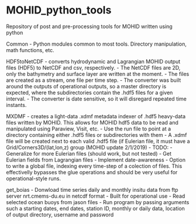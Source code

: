 # MOHID_python_tools
Repository of post and pre-processing tools for MOHID written using python 

Common - Python modules common to most tools. Directory manipulation, math functions, etc.

HDF5toNetCDF - converts hydrodynamic and Lagrangian MOHID output files (HDF5) to NetCDF and csv, respectively. 
    - The NetCDF files are 2D, only the bathymetry and surface layer are written at the moment.
    - The files are created as a stream, one file per time step.
    - The converter was built around the outputs of operational outputs, so a master directory is expected, where the subdirectories contain the .hdf5 files for a given interval. 
    - The converter is date sensitive, so it will disregard repeated time instants.

MXDMF - creates a light-data .xdmf metadata indexer of .hdf5 heavy-data files written by MOHID. This allows for MOHID hdf5 data to be read and manipulated using Paraview, Visit, etc.
    - Use the run file to point at a directory containing either .hdf5 files or subdirectories with them
    - A .xdmf file will be created next to each valid .hdf5 file (if Eulerian file, it must have a Grid/Corners3D/(lat,lon,z) group (MOHID update 2/1/2019)
    - TODO:
        - Generalize for more Eulerian files (should work, but not tested)
        - Get Eulerian fields from Lagrangian files
        - Implement date-awareness
        - Option to write a global file, indexing every time-step of a colection of files. This effectivelly bypasses the glue operations and should be very useful for operational-style runs.

get_boias - Donwload time series daily and monthly  insitu data from ftp server nrt.cmems-du.eu in netcdf format
        - Built for operational use
		- Read selected ocean buoys from jason files
		- Run program by passing arguments such a starting dates, end dates, station ID, monthly or daily data, location of output directory, username and password